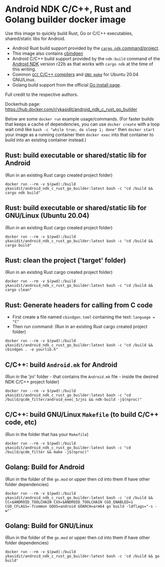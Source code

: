Android NDK C/C++, Rust and Golang builder docker image
=======================================================

Use this image to quickly build Rust, Go or C/C++ executables, shared/static libs for Android.

- Android Rust build support provided by the [`cargo ndk` command/project](https://github.com/bbqsrc/cargo-ndk).
- This image also contains [cbindgen](https://docs.rs/cbindgen/latest/cbindgen/)
- Android C/C++ build support provided by the `ndk-build` command of the [Android NDK](https://developer.android.com/ndk/downloads) version r22b as that works with `cargo ndk` at the time of this writing. 
- Common [`GCC` C/C++ compilers](https://gcc.gnu.org/) and [`GNU make`](https://www.gnu.org/software/make/) for Ubuntu 20.04 GNU/Linux.
- Golang build support from the official [Go install page](https://go.dev/doc/install).

Full credit to the respective authors.

Dockerhub page:
https://hub.docker.com/r/ykasidit/android_ndk_c_rust_go_builder

Below are some `docker run` example usage/commands. (For faster builds that keeps a cache of dependencies, you can use `docker create` with a loop wait cmd like `bash -c "while true; do sleep 1; done"` then `docker start` your image as a running container then `docker exec` into that container to build into an existing container instead.)

Rust: build executable or shared/static lib for Android
-----------------------------------------------------------------
(Run in an existing Rust cargo created project folder)

`docker run --rm -v $(pwd):/build ykasidit/android_ndk_c_rust_go_builder:latest bash -c "cd /build && cargo ndk build"`

Rust: build executable or shared/static lib for GNU/Linux (Ubuntu 20.04)
-------------------------------------------------------------------------------------------------------
(Run in an existing Rust cargo created project folder)

`docker run --rm -v $(pwd):/build ykasidit/android_ndk_c_rust_go_builder:latest bash -c "cd /build && cargo build"`

Rust: clean the project ('target' folder)
------------------------------------------------
(Run in an existing Rust cargo created project folder)

`docker run --rm -v $(pwd):/build ykasidit/android_ndk_c_rust_go_builder:latest bash -c "cd /build && cargo clean"`

Rust: Generate headers for calling from C code
------------------------------------------------------------
- First create a file named `cbindgen.toml` containing the text:
`language = "C"`
- Then run command:
(Run in an existing Rust cargo created project folder)

`docker run --rm -v $(pwd):/build ykasidit/android_ndk_c_rust_go_builder:latest bash -c "cd /build && cbindgen . -o yourlib.h"`

C/C++: build `Android.mk` for Android
-------------------------
(Run in the 'jni' folder - that contains the `Android.mk` file - inside the desired NDK C/C++ project folder)

`docker run --rm -v $(pwd):/build ykasidit/android_ndk_c_rust_go_builder:latest bash -c "cd /build/qcdm_filter/android_exec_5/jni && ndk-build -j$(nproc)"`

C/C++: build GNU/Linux `Makefile` (to build C/C++ code, etc)
--------------------------------------------------------------
(Run in the folder that has your `Makefile`)

`docker run --rm -v $(pwd):/build ykasidit/android_ndk_c_rust_go_builder:latest bash -c "cd /build/qcdm_filter && make -j$(nproc)"`

Golang: Build for Android
-------------------------------
(Run in the folder of the `go.mod` or upper then cd into them if have other folder dependencies)

`docker run --rm -v $(pwd):/build ykasidit/android_ndk_c_rust_go_builder:latest bash -c 'cd /build && CC=$ANDROID_TOOLCHAIN CXX=$ANDROID_TOOLCHAIN CGO_ENABLED=1 CGO_CFLAGS=-fcommon GOOS=android GOARCH=arm64 go build -ldflags="-s -w"'`

Golang: Build for GNU/Linux
-------------------------------
(Run in the folder of the `go.mod` or upper then cd into them if have other folder dependencies)

`docker run --rm -v $(pwd):/build ykasidit/android_ndk_c_rust_go_builder:latest bash -c 'cd /build && go build'`

